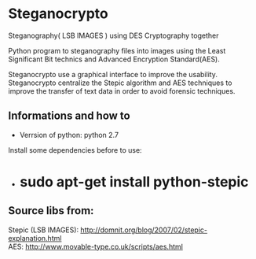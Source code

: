 Steganocrypto
==============
Steganography( LSB IMAGES ) using DES Cryptography together

Python program to steganography files into images using the Least Significant Bit technics and Advanced Encryption Standard(AES).

Steganocrypto use a graphical interface to improve the usability. Steganocrypto centralize the Stepic algorithm and AES techniques to improve the transfer of text data in order to avoid forensic techniques.


Informations and how to
-
- Verrsion of python: python 2.7

Install some dependencies before to use:

- # sudo apt-get install python-stepic





Source libs from:
-
Stepic (LSB IMAGES): http://domnit.org/blog/2007/02/stepic-explanation.html  
AES: http://www.movable-type.co.uk/scripts/aes.html
